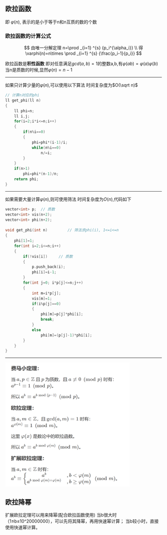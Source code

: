 ## 欧拉函数

即 $\varphi(n)$, 表示的是小于等于n和n互质的数的个数

### 欧拉函数的计算公式

$$
由唯一分解定理 n=\prod _{i=1} ^{s} {p_i^{\alpha_i}} \\
得 \varphi(n)=n\times \prod _{i=1} ^{s} {\frac{p_i-1}{p_i}}
$$

欧拉函数是**积性函数**
即对任意满足$gcd(a,b)=1$的整数a,b,有$\varphi(ab)=\varphi(a)\varphi(b)$
当n是质数的时候,显然$\varphi(n)=n-1$

---

如果只计算少量的$\varphi (n)$,可以使用以下算法
时间复杂度为$O(\sqrt n)$

```cpp
// 计算n对应的phi
ll get_phi(ll n)
{
    ll phi=n;
    ll i,j;
    for(i=2;i*i<=n;i++)
    {
        if(n%i==0)
        {
            phi=phi*(i-1)/i;
            while(n%i==0)
                n/=i;
        }
    }
    if(n>1)
        phi=phi*(n-1)/n;
    return phi;
}
```

---

如果需要大量计算$\varphi (n)$,则可使用筛法
时间复杂度为$O(n)$,代码如下

```cpp
vector<int> p;  // 质数
vector<int> vis(n+2);
vector<int> phi(n+2);

void get_phi(int n)         // 筛法求phi(i), 1<=i<=n
{
    phi[1]=1;
    for(int i=2;i<=n;i++)
    {
        if(!vis[i])     // 质数
        {
            p.push_back(i);
            phi[i]=i-1;
        }
        for(int j=0; i*p[j]<=n;j++)
        {
            int m=i*p[j];
            vis[m]=1;
            if(i%p[j]==0)
            {
                phi[m]=p[j]*phi[i];
                break;
            }
            else
                phi[m]=(p[j]-1)*phi[i];
        }
    }
}
```

---

<!-- 图片只能用相对路径,绝对路径有点问题,可能需要配置 -->

<img src= Pictures/2024-05-26_00-16-17.png width=400 height=400>



## 欧拉降幂

扩展欧拉定理可以用来降幂(配合欧拉函数使用)
当b很大时（1≤b≤10^20000000），可以先将其降幂，再用快速幂计算；
当b较小时，直接使用快速幂计算。
